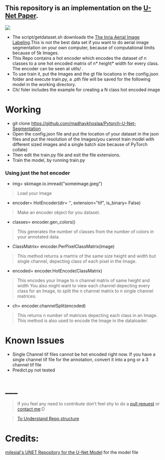 
## This repository is an implementation on the [U-Net Paper](https://arxiv.org/abs/1505.04597).  
 ![](https://i.imgur.com/EHDpics.png)

* The script/getdataset.sh downloads the [The Inria Aerial Image Labeling](https://project.inria.fr/aerialimagelabeling/).This is not the best data set if you want to do aerial image segmentation on your own computer, because of computational limits because of 5k Images.
* This Repo contains a hot encoder which encodes the dataset of n classes to a one hot encoded matrix of n* height* width for every class. The encoder can be seen at utils/ .
* To use train it, put the Images and the gt file locations in the config.json folder and execute train.py, a .pth file will be saved for the following model in the working directory.
* Ch/ foler includes the example for creating a N class hot encoded image

# Working
* git clone https://github.com/madhavkhoslaa/Pytorch-U-Net-Segmentation
* Open the config.json file and put the location of your dataset in the json files and put the resolution of the Images(you cannot train model with different sized images and a single batch size because of PyTorch collate)
* Then edit the train.py file and esit the file extensions.
* Train the model, by running train.py
### Using just the hot encoder
* img= skimage.io.imread("someimage.jpeg")
> Load your Image
* encoder= HotEncoder(dir= '', extension="tif", is_binary= False)
> Make an encoder object for you dataset.
* classes= encoder.gen_colors()
> This generates the number of classes from the number of colors in your annotated data.
* ClassMatrix= encoder.PerPixelClassMatrix(image)
> This method returns a martrix of the same size height and width but single channel, depecting class of each pixel in the Image.
* encoded= encoder.HotEncode(ClassMatrix)
> This encodes your Image to n channel matrix of same height and width
>You also might want to view each channel depecting every class for an Image, to split the n channel matrix to n single channel matrices.
* ch= encoder.channelSplit(encoded)
> This returns n number of matrices depecting each class in an Image.
This method is also used to encode the Image in the dataloader.


# Known Issues
* Single Channel tif files cannot be hot encoded right now. If you have a single channel tif file for the annotation, convert it into a png or a 3 channel tif file
* Predict.py not tested

# ___ 
> If you feel any need to contribute don’t feel shy to do a [pull request](https://github.com/madhavkhoslaa/U-Net-Segmentation/pulls) or [contact me](mailto:madhavkhosla@cock.li):D

> [To Understand Repo structure](https://veniversum.me/git-visualizer/?owner=madhavkhoslaa&repo=Pytorch-U-Net-Segmentation) 

# Credits: 
[milesial's UNET Repository for the U-Net Model](https://github.com/milesial/Pytorch-UNet) for the model file
